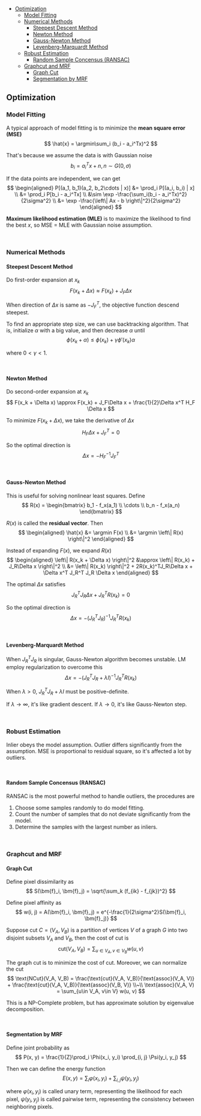 
- [Optimization](#optimization)
    - [Model Fitting](#model-fitting)
    - [Numerical Methods](#numerical-methods)
        - [Steepest Descent Method](#steepest-descent-method)
        - [Newton Method](#newton-method)
        - [Gauss-Newton Method](#gauss-newton-method)
        - [Levenberg-Marquardt Method](#levenberg-marquardt-method)
    - [Robust Estimation](#robust-estimation)
        - [Random Sample Concensus (RANSAC)](#random-sample-concensus-ransac)
    - [Graphcut and MRF](#graphcut-and-mrf)
        - [Graph Cut](#graph-cut)
        - [Segmentation by MRF](#segmentation-by-mrf)








## Optimization
### Model Fitting
A typical approach of model fitting is to minimize the **mean square error (MSE)**
$$
\hat{x} = \argmin\sum_i (b_i - a_i^Tx)^2
$$

That's because we assume the data is with Gaussian noise
$$
b_i = a_i^Tx + n, n \sim G(0, \sigma)
$$

If the data points are independent, we can get
$$
\begin{aligned}
  P[(a_1, b_1)(a_2, b_2\cdots | x)]
  &= \prod_i P[(a_i, b_i) | x] \\
  &= \prod_i P[b_i - a_i^Tx] \\
  &\sim \exp -\frac{\sum_i(b_i - a_i^Tx)^2}{2\sigma^2} \\
  &= \exp -\frac{\left\| Ax - b \right\|^2}{2\sigma^2}
\end{aligned}
$$

**Maximum likelihood estimation (MLE)** is to maximize the likelihood to find the best $x$, so MSE = MLE with Gaussian noise assumption.









<br>

### Numerical Methods
#### Steepest Descent Method
Do first-order expansion at $x_k$
$$
F(x_k + \Delta x) \approx F(x_k) + J_F\Delta x
$$

When direction of $\Delta x$ is same as $-J_F^T$, the objective function descend steepest.

To find an appropriate step size, we can use backtracking algorithm. That is, initialize $\alpha$ with a big value, and then decrease $\alpha$ until
$$
\phi(x_k + \alpha) \le \phi(x_k) + \gamma\phi'(x_k)\alpha
$$

where $0 < \gamma < 1$.

<br>

#### Newton Method
Do second-order expansion at $x_k$
$$
F(x_k + \Delta x) \approx F(x_k) + J_F\Delta x + \frac{1}{2}\Delta x^T H_F \Delta x
$$

To minimize $F(x_k + \Delta x)$, we take the derivative of $\Delta x$
$$
H_F\Delta x + J_F^T = 0
$$

So the optimal direction is
$$
\Delta x = -H_F^{-1}J_F^T
$$

<br>

#### Gauss-Newton Method
This is useful for solving nonlinear least squares. Define
$$
R(x) = \begin{bmatrix} b_1 - f_x(a_1) \\ \cdots \\ b_n - f_x(a_n) \end{bmatrix}
$$

$R(x)$ is called the **residual vector**. Then
$$
\begin{aligned}
  \hat{x} &= \argmin F(x) \\
  &= \argmin \left\| R(x) \right\|^2
\end{aligned}
$$

Instead of expanding $F(x)$, we expand $R(x)$
$$
\begin{aligned}
  \left\| R(x_k + \Delta x) \right\|^2
  &\approx \left\| R(x_k) + J_R\Delta x \right\|^2 \\
  &= \left\| R(x_k) \right\|^2 + 2R(x_k)^TJ_R\Delta x + \Delta x^T J_R^T J_R \Delta x
\end{aligned}
$$

The optimal $\Delta x$ satisfies
$$
J_R^TJ_R\Delta x + J_R^TR(x_k) = 0
$$

So the optimal direction is
$$
\Delta x = -(J_R^T J_R)^{-1}J_R^TR(x_k)
$$

<br>

#### Levenberg-Marquardt Method
When $J_R^TJ_R$ is singular, Gauss-Newton algorithm becomes unstable. LM employ regularization to overcome this
$$
\Delta x = -(J_R^T J_R + \lambda I)^{-1} J_R^T R(x_k)
$$

When $\lambda > 0$, $J_R^T J_R + \lambda I$ must be positive-definite.

If $\lambda \rightarrow \infty$, it's like gradient descent.
If $\lambda \rightarrow 0$, it's like Gauss-Newton step.









<br>

### Robust Estimation
Inlier obeys the model assumption.
Outlier differs significantly from the assumption.
MSE is proportional to residual square, so it's affected a lot by outliers.

<br>

#### Random Sample Concensus (RANSAC)
RANSAC is the most powerful method to handle outliers, the procedures are
1. Choose some samples randomly to do model fitting.
2. Count the number of samples that do not deviate significantly from the model.
3. Determine the samples with the largest number as inliers.









<br>

### Graphcut and MRF
#### Graph Cut
Define pixel dissimilarity as
$$
S(\bm{f}_i, \bm{f}_j) = \sqrt{\sum_k (f_{ik} - f_{jk})^2}
$$

Define pixel affinity as
$$
w(i, j) = A(\bm{f}_i, \bm{f}_j) = e^{-\frac{1}{2\sigma^2}S(\bm{f}_i, \bm{f}_j)}
$$

Suppose cut $C = (V_A, V_B)$ is a partition of vertices $V$ of a graph $G$ into two disjoint subsets $V_A$ and $V_B$, then the cost of cut is
$$
\text{cut}(V_A, V_B) = \sum_{u\in V_A, v\in V_B} w(u, v)
$$

The graph cut is to minimize the cost of cut. Moreover, we can normalize the cut
$$
\text{NCut}(V_A, V_B) = \frac{\text{cut}(V_A, V_B)}{\text{assoc}(V_A, V)} + \frac{\text{cut}(V_A, V_B)}{\text{assoc}(V_B, V)} \\~\\
\text{assoc}(V_A, V) = \sum_{u\in V_A, v\in V} w(u, v)
$$

This is a NP-Complete problem, but has approximate solution by eigenvalue decomposition.

<br>

#### Segmentation by MRF
Define joint probability as
$$
P(x, y) = \frac{1}{Z}\prod_i \Phi(x_i, y_i) \prod_{i, j} \Psi(y_i, y_j)
$$

Then we can define the energy function
$$
E(x, y) = \sum_i \varphi(x_i, y_i) + \sum_{i, j} \psi(y_i, y_j)
$$

where $\varphi(x_i, y_i)$ is called unary term, representing the likelihood for each pixel, $\psi(y_i, y_j)$ is called pairwise term, representing the consistency between neighboring pixels.


